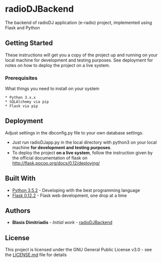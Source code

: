 # radioDJBackend
The backend of radioDJ application (e-radio) project, implemented using Flask and Python

## Getting Started

These instructions will get you a copy of the project up and running on your local machine for development and testing purposes. See deployment for notes on how to deploy the project on a live system.

### Prerequisites

What things you need to install on your system

```
* Python 3.x.x
* SQLAlchemy via pip
* Flask via pip
```

## Deployment

Adjust settings in the dbconfig.py file to your own database settings.

* Just run radioDJapp.py in the local directory with python3 on your local machine **for development and testing purposes**.
* To deploy the project **on a live system**, follow the instruction given by the official documentation of flask on http://flask.pocoo.org/docs/0.12/deploying/ 

## Built With

* [Python 3.5.2](http://www.python.org/) - Developing with the best programming language
* [Flask 0.12.2](http://flask.pocoo.org/) - Flask web development, one drop at a time

## Authors

* **Blasis Dimitriadis** - *Initial work* - [radioDJBackend](https://github.com/bdimitriadis/radioDJBackend)


## License

This project is licensed under the GNU General Public License v3.0 - see the [LICENSE.md](LICENSE.md) file for details


